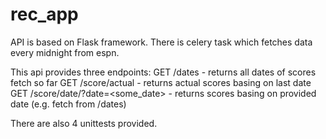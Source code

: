 # rec_app

API is based on Flask framework. There is celery task which fetches data every midnight from espn.

This api provides three endpoints:
GET /dates - returns all dates of scores fetch so far
GET /score/actual - returns actual scores basing on last date
GET /score/date/?date=<some_date> - returns scores basing on provided date (e.g. fetch from /dates)

There are also 4 unittests provided.
